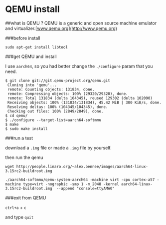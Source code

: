 # QEMU install
##what is QEMU ?
QEMU is a generic and open source machine emulator and virtualizer.[www.qemu.org](http://www.qemu.org)

###before install

```
sudo apt-get install libtool
```

###get QEMU and install

I use `aarch64`, so you had better change the `./configure` param that you need.

```
$ git clone git://git.qemu-project.org/qemu.git
 Cloning into 'qemu'...
 remote: Counting objects: 131834, done.
 remote: Compressing objects: 100% (29320/29320), done.
 remote: Total 131834 (delta 104345), reused 129302 (delta 102090)
 Receiving objects: 100% (131834/131834), 45.42 MiB | 300 KiB/s, done.
 Resolving deltas: 100% (104345/104345), done.
 Checking out files: 100% (2849/2849), done.
$ cd qemu/
$ ./configure --target-list=aarch64-softmmu
$ make
$ sudo make install
```

###run a test

download a `.img` file or made a `.img` file by yourself.

then run the qemu

```
wget http://people.linaro.org/~alex.bennee/images/aarch64-linux-3.15rc2-buildroot.img

./aarch64-softmmu/qemu-system-aarch64 -machine virt -cpu cortex-a57 -machine type=virt -nographic -smp 1 -m 2048 -kernel aarch64-linux-3.15rc2-buildroot.img  --append "console=ttyAMA0"
```

###exit from QEMU

`ctrl+a` + `c`

and type `quit`

